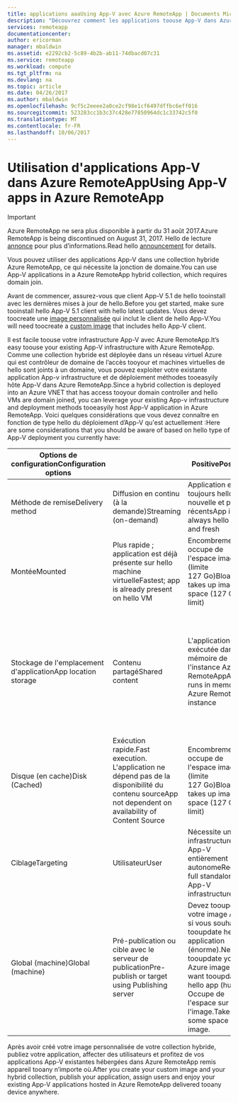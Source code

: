 ```yaml
---
title: applications aaaUsing App-V avec Azure RemoteApp | Documents Microsoft
description: "Découvrez comment les applications toouse App-V dans Azure RemoteApp."
services: remoteapp
documentationcenter: 
author: ericorman
manager: mbaldwin
ms.assetid: e2292cb2-5c89-4b2b-ab11-74dbacd07c31
ms.service: remoteapp
ms.workload: compute
ms.tgt_pltfrm: na
ms.devlang: na
ms.topic: article
ms.date: 04/26/2017
ms.author: mbaldwin
ms.openlocfilehash: 9cf5c2eeee2a0ce2cf98e1cf6497dffbc6eff016
ms.sourcegitcommit: 523283cc1b3c37c428e77850964dc1c33742c5f0
ms.translationtype: MT
ms.contentlocale: fr-FR
ms.lasthandoff: 10/06/2017
---
```

# <a name="using-app-v-apps-in-azure-remoteapp"></a><span data-ttu-id="e1447-103">Utilisation d'applications App-V dans Azure RemoteApp</span><span class="sxs-lookup"><span data-stu-id="e1447-103">Using App-V apps in Azure RemoteApp</span></span>
> [!IMPORTANT]
> <span data-ttu-id="e1447-104">Azure RemoteApp ne sera plus disponible à partir du 31 août 2017.</span><span class="sxs-lookup"><span data-stu-id="e1447-104">Azure RemoteApp is being discontinued on August 31, 2017.</span></span> <span data-ttu-id="e1447-105">Hello de lecture [annonce](https://go.microsoft.com/fwlink/?linkid=821148) pour plus d’informations.</span><span class="sxs-lookup"><span data-stu-id="e1447-105">Read hello [announcement](https://go.microsoft.com/fwlink/?linkid=821148) for details.</span></span>
> 
> 

<span data-ttu-id="e1447-106">Vous pouvez utiliser des applications App-V dans une collection hybride Azure RemoteApp, ce qui nécessite la jonction de domaine.</span><span class="sxs-lookup"><span data-stu-id="e1447-106">You can use App-V applications in a Azure RemoteApp hybrid collection, which requires domain join.</span></span>

<span data-ttu-id="e1447-107">Avant de commencer, assurez-vous que client App-V 5.1 de hello tooinstall avec les dernières mises à jour de hello.</span><span class="sxs-lookup"><span data-stu-id="e1447-107">Before you get started, make sure tooinstall hello App-V 5.1 client with hello latest updates.</span></span> <span data-ttu-id="e1447-108">Vous devez toocreate une [image personnalisée](remoteapp-create-custom-image.md) qui inclut le client de hello App-V.</span><span class="sxs-lookup"><span data-stu-id="e1447-108">You will need toocreate a [custom image](remoteapp-create-custom-image.md) that includes hello App-V client.</span></span>  

<span data-ttu-id="e1447-109">Il est facile toouse votre infrastructure App-V avec Azure RemoteApp.</span><span class="sxs-lookup"><span data-stu-id="e1447-109">It’s easy toouse your existing App-V infrastructure with Azure RemoteApp.</span></span> <span data-ttu-id="e1447-110">Comme une collection hybride est déployée dans un réseau virtuel Azure qui est contrôleur de domaine de l’accès tooyour et machines virtuelles de hello sont joints à un domaine, vous pouvez exploiter votre existante application App-v infrastructure et de déploiement méthodes tooeasyily hôte App-V dans Azure RemoteApp.</span><span class="sxs-lookup"><span data-stu-id="e1447-110">Since a hybrid collection is deployed into an Azure VNET that has access tooyour domain controller and hello VMs are domain joined, you can leverage your existing App-v infrastructure and deployment methods tooeasyily host App-V application in Azure RemoteApp.</span></span> <span data-ttu-id="e1447-111">Voici quelques considérations que vous devez connaître en fonction de type hello du déploiement d’App-V qu'est actuellement :</span><span class="sxs-lookup"><span data-stu-id="e1447-111">Here are some considerations that you should be aware of based on hello type of App-V deployment you currently have:</span></span>

| <span data-ttu-id="e1447-112">Options de configuration</span><span class="sxs-lookup"><span data-stu-id="e1447-112">Configuration options</span></span> |  | <span data-ttu-id="e1447-113">Positive</span><span class="sxs-lookup"><span data-stu-id="e1447-113">Positive</span></span> | <span data-ttu-id="e1447-114">Negative</span><span class="sxs-lookup"><span data-stu-id="e1447-114">Negative</span></span> |
| --- | --- | --- | --- |
| <span data-ttu-id="e1447-115">Méthode de remise</span><span class="sxs-lookup"><span data-stu-id="e1447-115">Delivery method</span></span> |<span data-ttu-id="e1447-116">Diffusion en continu (à la demande)</span><span class="sxs-lookup"><span data-stu-id="e1447-116">Streaming (on-demand)</span></span> |<span data-ttu-id="e1447-117">Application est toujours hello nouvelle et plus récents</span><span class="sxs-lookup"><span data-stu-id="e1447-117">App is always hello latest and fresh</span></span> |<span data-ttu-id="e1447-118">Première latence</span><span class="sxs-lookup"><span data-stu-id="e1447-118">First time latency</span></span> |
| <span data-ttu-id="e1447-119">Montée</span><span class="sxs-lookup"><span data-stu-id="e1447-119">Mounted</span></span> |<span data-ttu-id="e1447-120">Plus rapide ; application est déjà présente sur hello machine virtuelle</span><span class="sxs-lookup"><span data-stu-id="e1447-120">Fastest; app is already present on hello VM</span></span> |<span data-ttu-id="e1447-121">Encombrement - occupe de l'espace image (limite 127 Go)</span><span class="sxs-lookup"><span data-stu-id="e1447-121">Bloat - takes up image space (127 GB limit)</span></span> | |
| <span data-ttu-id="e1447-122">Stockage de l'emplacement d'application</span><span class="sxs-lookup"><span data-stu-id="e1447-122">App location storage</span></span> |<span data-ttu-id="e1447-123">Contenu partagé</span><span class="sxs-lookup"><span data-stu-id="e1447-123">Shared content</span></span> |<span data-ttu-id="e1447-124">L'application est exécutée dans la mémoire de l'instance Azure RemoteApp</span><span class="sxs-lookup"><span data-stu-id="e1447-124">App runs in memory of Azure RemoteApp instance</span></span> |<span data-ttu-id="e1447-125">Mange mémoire et la bonne connexion du serveur toostreaming (fichier) à l’emplacement de l’application hello</span><span class="sxs-lookup"><span data-stu-id="e1447-125">Eats memory and good connection toostreaming (file) server where hello app resides</span></span> |
| <span data-ttu-id="e1447-126">Disque (en cache)</span><span class="sxs-lookup"><span data-stu-id="e1447-126">Disk (Cached)</span></span> |<span data-ttu-id="e1447-127">Exécution rapide.</span><span class="sxs-lookup"><span data-stu-id="e1447-127">Fast execution.</span></span> <span data-ttu-id="e1447-128">L'application ne dépend pas de la disponibilité du contenu source</span><span class="sxs-lookup"><span data-stu-id="e1447-128">App not dependent on availability of Content Source</span></span> |<span data-ttu-id="e1447-129">Encombrement - occupe de l'espace image (limite 127 Go)</span><span class="sxs-lookup"><span data-stu-id="e1447-129">Bloat - takes up image space (127 GB limit)</span></span> | |
| <span data-ttu-id="e1447-130">Ciblage</span><span class="sxs-lookup"><span data-stu-id="e1447-130">Targeting</span></span> |<span data-ttu-id="e1447-131">Utilisateur</span><span class="sxs-lookup"><span data-stu-id="e1447-131">User</span></span> |<span data-ttu-id="e1447-132">Nécessite une infrastructure App-V entièrement autonome</span><span class="sxs-lookup"><span data-stu-id="e1447-132">Requires full standalone App-V infrastructure</span></span> | |
| <span data-ttu-id="e1447-133">Global (machine)</span><span class="sxs-lookup"><span data-stu-id="e1447-133">Global (machine)</span></span> |<span data-ttu-id="e1447-134">Pré-publication ou cible avec le serveur de publication</span><span class="sxs-lookup"><span data-stu-id="e1447-134">Pre-publish or target using Publishing server</span></span> |<span data-ttu-id="e1447-135">Devez tooupdate votre image Azure si vous souhaitez tooupdate hello application (énorme).</span><span class="sxs-lookup"><span data-stu-id="e1447-135">Need tooupdate your Azure image if you want tooupdate hello app (huge).</span></span> <span data-ttu-id="e1447-136">Occupe de l'espace sur l'image.</span><span class="sxs-lookup"><span data-stu-id="e1447-136">Takes up some space on image.</span></span> | |

 <span data-ttu-id="e1447-137">Après avoir créé votre image personnalisée de votre collection hybride, publiez votre application, affecter des utilisateurs et profitez de vos applications App-V existantes hébergées dans Azure RemoteApp remis appareil tooany n’importe où.</span><span class="sxs-lookup"><span data-stu-id="e1447-137">After you create your custom image and your hybrid collection, publish your application, assign users and enjoy your existing App-V applications hosted in Azure RemoteApp delivered tooany device anywhere.</span></span>


